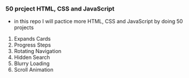 ### 50 prcject HTML, CSS and JavaScript

- in this repo I will pactice more HTML, CSS and JavaScript by doing 50 projects

1. Expands Cards
2. Progress Steps
3. Rotating Navigation
4. Hidden Search
5. Blurry Loading
6. Scroll Animation
